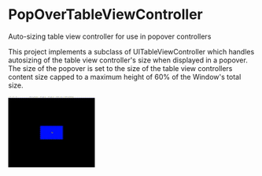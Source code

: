 # PopOverTableViewController
Auto-sizing table view controller for use in popover controllers

This project implements a subclass of UITableViewController which handles autosizing of the 
table view controller's size when displayed in a popover. The size of the popover is set to the 
size of the table view controllers content size capped to a maximum height of 60% of the 
Window's total size. 

![alt tag](https://github.com/dkw5877/PopOverTableViewController/blob/master/PopoverTableViewController.gif)
